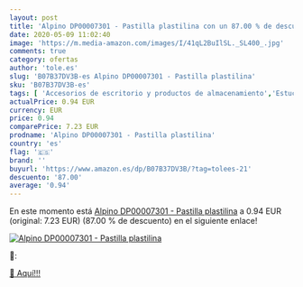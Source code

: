 ```yaml
---
layout: post
title: 'Alpino DP00007301 - Pastilla plastilina con un 87.00 % de descuento'
date: 2020-05-09 11:02:40
image: 'https://m.media-amazon.com/images/I/41qL2BuIlSL._SL400_.jpg'
comments: true
category: ofertas
author: 'tole.es'
slug: 'B07B37DV3B-es Alpino DP00007301 - Pastilla plastilina'
sku: 'B07B37DV3B-es'
tags: [ 'Accesorios de escritorio y productos de almacenamiento','Estuches escolares','Herramientas de mano para jardinería','Jardinería','Jardín','Material de oficina','Materiales, organizadores y dispensadores de escritorio','Oficina y papelería','Tijeras de podar para jardinería','alpino','plastilina', ]
actualPrice: 0.94 EUR
currency: EUR
price: 0.94
comparePrice: 7.23 EUR
prodname: 'Alpino DP00007301 - Pastilla plastilina'
country: 'es'
flag: '🇪🇸'
brand: ''
buyurl: 'https://www.amazon.es/dp/B07B37DV3B/?tag=tolees-21'
descuento: '87.00'
average: '0.94'
---
```


En este momento está [Alpino DP00007301 - Pastilla plastilina](https://www.amazon.es/dp/B07B37DV3B/?tag=tolees-21) a 0.94 EUR (original: 7.23 EUR) (87.00 %  de descuento) en el siguiente enlace!

[![Alpino DP00007301 - Pastilla plastilina](https://m.media-amazon.com/images/I/41qL2BuIlSL._SL400_.jpg)](https://www.amazon.es/dp/B07B37DV3B/?tag=tolees-21)

🔎:


[🛒 Aquí!!!](https://www.amazon.es/dp/B07B37DV3B/?tag=tolees-21)
